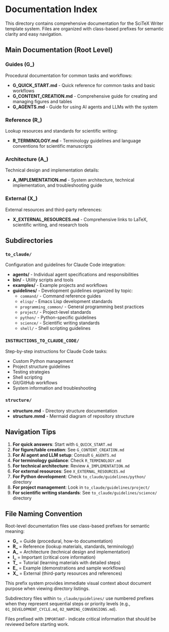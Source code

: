 # Documentation Index

This directory contains comprehensive documentation for the SciTeX Writer template system. Files are organized with class-based prefixes for semantic clarity and easy navigation.

## Main Documentation (Root Level)

### Guides (G_)
Procedural documentation for common tasks and workflows:
- **G_QUICK_START.md** - Quick reference for common tasks and basic workflows
- **G_CONTENT_CREATION.md** - Comprehensive guide for creating and managing figures and tables
- **G_AGENTS.md** - Guide for using AI agents and LLMs with the system

### Reference (R_)
Lookup resources and standards for scientific writing:
- **R_TERMINOLOGY.md** - Terminology guidelines and language conventions for scientific manuscripts

### Architecture (A_)
Technical design and implementation details:
- **A_IMPLEMENTATION.md** - System architecture, technical implementation, and troubleshooting guide

### External (X_)
External resources and third-party references:
- **X_EXTERNAL_RESOURCES.md** - Comprehensive links to LaTeX, scientific writing, and research tools

## Subdirectories

### `to_claude/`
Configuration and guidelines for Claude Code integration:
- **agents/** - Individual agent specifications and responsibilities
- **bin/** - Utility scripts and tools
- **examples/** - Example projects and workflows
- **guidelines/** - Development guidelines organized by topic:
  - `command/` - Command reference guides
  - `elisp/` - Emacs Lisp development standards
  - `programming_common/` - General programming best practices
  - `project/` - Project-level standards
  - `python/` - Python-specific guidelines
  - `science/` - Scientific writing standards
  - `shell/` - Shell scripting guidelines

### `INSTRUCTIONS_TO_CLAUDE_CODE/`
Step-by-step instructions for Claude Code tasks:
- Custom Python management
- Project structure guidelines
- Testing strategies
- Shell scripting
- Git/GitHub workflows
- System information and troubleshooting

### `structure/`
- **structure.md** - Directory structure documentation
- **structure.mmd** - Mermaid diagram of repository structure

## Navigation Tips

1. **For quick answers**: Start with `G_QUICK_START.md`
2. **For figure/table creation**: See `G_CONTENT_CREATION.md`
3. **For AI agent and LLM setup**: Consult `G_AGENTS.md`
4. **For terminology guidance**: Check `R_TERMINOLOGY.md`
5. **For technical architecture**: Review `A_IMPLEMENTATION.md`
6. **For external resources**: See `X_EXTERNAL_RESOURCES.md`
7. **For Python development**: Check `to_claude/guidelines/python/` directory
8. **For project management**: Look in `to_claude/guidelines/project/`
9. **For scientific writing standards**: See `to_claude/guidelines/science/` directory

## File Naming Convention

Root-level documentation files use class-based prefixes for semantic meaning:

- **G_** = Guide (procedural, how-to documentation)
- **R_** = Reference (lookup materials, standards, terminology)
- **A_** = Architecture (technical design and implementation)
- **I_** = Important (critical core information)
- **T_** = Tutorial (learning materials with detailed steps)
- **E_** = Example (demonstrations and sample workflows)
- **X_** = External (third-party resources and references)

This prefix system provides immediate visual context about document purpose when viewing directory listings.

Subdirectory files within `to_claude/guidelines/` use numbered prefixes when they represent sequential steps or priority levels (e.g., `01_DEVELOPMENT_CYCLE.md`, `02_NAMING_CONVENSIONS.md`).

Files prefixed with `IMPORTANT-` indicate critical information that should be reviewed before starting work.
